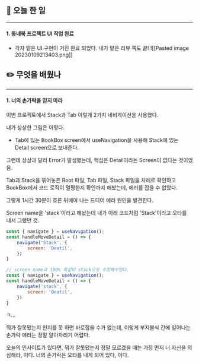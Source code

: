 ## 📅 오늘 한 일
---
#### 1. 동네북 프로젝트 UI 작업 완료
- 각자 맡은 UI 구현이 거진 완료 되었다. 내가 맡은 리뷰 쪽도 끝!
![[Pasted image 20230109213403.png]]

## ✏️ 무엇을 배웠나
---
#### 1. 너의 손가락을 믿지 마라

이번 프로젝트에서 Stack과 Tab 이렇게 2가지 네비게이션을 사용했다.

내가 상상한 그림은 이렇다.
- Tab에 있는 BookBox screen에서 useNavigation을 사용해 Stack에 있는 Detail screen으로 보내준다.

그런데 상상과 달리 Error가 발생했는데, 핵심은 Detail이라는 Screen이 없다는 것이었음.

Tab과 Stack을 묶어놓은 Root 파일, Tab 파일, Stack 파일을 차례로 확인하고 BookBox에서 코드 로직이 멀쩡한지 확인까지 해봤는데, 에러를 잡을 수 없었다.

그렇게 1시간 30분이 흐른 뒤에야 나는 드디어 에러 원인을 발견한다.

Screen name을 'stack'이라고 해놨는데 내가 아래 코드처럼 'Stack'이라고 오타를 내서 그랬던 것.

```js
const { navigate } = useNavigation();
const handleMoveDetail = () => {
	navigate('Stack', {
		screen: 'Deatil',
	})
}

// screen name과 100% 똑같이 stack으로 수정해주었다.
const { navigate } = useNavigation();
const handleMoveDetail = () => {
	navigate('stack', {
		screen: 'Deatil',
	})
}

```

ㅋ...

뭐가 잘못됐는지 인지를 못 하면 바로잡을 수가 없는데, 이렇게 부지불식 간에 일어나는 손가락 에러는 정말 알아차리기 어렵다.

오늘의 인사이트가 있다면, 뭐가 잘못됐는지 정말 모르겠을 때는 가장 먼저 너 자신을 의심해라, 이다. 너의 손가락은 오타를 내게 되어 있다, 이다.